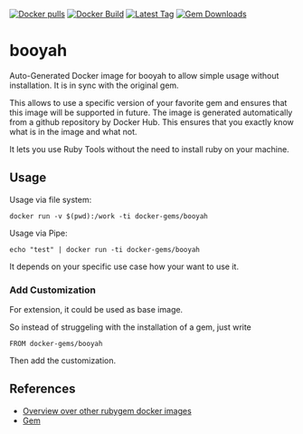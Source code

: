 [![Docker pulls](https://img.shields.io/docker/pulls/rubygem/booyah.svg)](https://hub.docker.com/r/rubygem/booyah/)
[![Docker Build](https://img.shields.io/docker/automated/rubygem/booyah.svg)](https://hub.docker.com/r/rubygem/booyah/)
[![Latest Tag](https://img.shields.io/github/tag/docker-rubygem/booyah.svg)](https://hub.docker.com/r/rubygem/booyah/)
[![Gem Downloads](https://img.shields.io/gem/dt/booyah.svg)](https://rubygems.org/gems/booyah/)
# booyah

Auto-Generated Docker image for booyah to allow simple usage without installation.
It is in sync with the original gem.

This allows to use a specific version of your favorite gem and ensures that this image will be supported in future.
The image is generated automatically from a github repository by Docker Hub.
This ensures that you exactly know what is in the image and what not.

It lets you use Ruby Tools without the need to install ruby on your machine.

## Usage

Usage via file system:

`docker run -v $(pwd):/work -ti docker-gems/booyah`

Usage via Pipe:

`echo "test" | docker run -ti docker-gems/booyah`

It depends on your specific use case how your want to use it.

### Add Customization

For extension, it could be used as base image.

So instead of struggeling with the installation of a gem, just write

`FROM docker-gems/booyah`

Then add the customization.

## References

 - [Overview over other rubygem docker images](https://github.com/thinkbot/docker-rubygem)
 - [Gem](https://rubygems.org/gems/booyah/)
